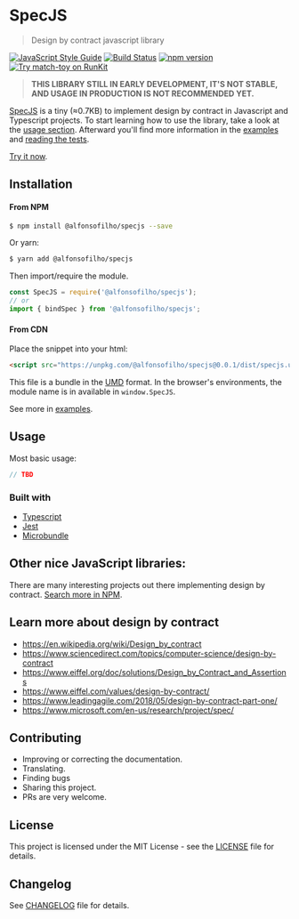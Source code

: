 # SpecJS
> Design by contract javascript library

[![JavaScript Style Guide](https://img.shields.io/badge/code_style-standard-brightgreen.svg)](https://standardjs.com)
[![Build Status](https://travis-ci.com/AlfonsoFilho/specjs.svg?branch=master)](https://travis-ci.com/AlfonsoFilho/specjs)
[![npm version](https://badge.fury.io/js/%40alfonsofilho%2Fspecjs.svg)](https://badge.fury.io/js/%40alfonsofilho%2Fspecjs)
[![Try match-toy on RunKit](https://badge.runkitcdn.com/%40alfonsofilho%2Fspecjs.svg)](https://npm.runkit.com/%40alfonsofilho%2Fspecjs)

> **THIS LIBRARY STILL IN EARLY DEVELOPMENT, IT'S NOT STABLE, AND USAGE IN PRODUCTION IS NOT RECOMMENDED YET.**

[SpecJS](https://github.com/AlfonsoFilho/specjs#readme) is a tiny (≈0.7KB) to implement design by contract in Javascript and Typescript projects. To start learning how to use the library, take a look at the [usage section](#Usage). Afterward you'll find more information in the [examples](./examples) and [reading the tests](./src).

[Try it now](https://npm.runkit.com/%40alfonsofilho%2Fspecjs).


## Installation
#### From NPM
```sh
$ npm install @alfonsofilho/specjs --save
```
Or yarn:
```sh
$ yarn add @alfonsofilho/specjs
```
Then import/require the module.
```javascript
const SpecJS = require('@alfonsofilho/specjs');
// or
import { bindSpec } from '@alfonsofilho/specjs';
```

#### From CDN
Place the snippet into your html:
```html
<script src="https://unpkg.com/@alfonsofilho/specjs@0.0.1/dist/specjs.umd.js"></script>
```

This file is a bundle in the [UMD](https://github.com/umdjs/umd) format. In the browser's environments, the module name is in available in `window.SpecJS`.


See more in [examples](./examples).

## Usage
Most basic usage:
```javascript
// TBD
```

### Built with
- [Typescript](https://www.typescriptlang.org/)
- [Jest](https://facebook.github.io/jest/)
- [Microbundle](https://github.com/developit/microbundle)

## Other nice JavaScript libraries:
There are many interesting projects out there implementing design by contract. [Search more in NPM](https://www.npmjs.com/search?q=design%20by%20contract).

## Learn more about design by contract
- https://en.wikipedia.org/wiki/Design_by_contract
- https://www.sciencedirect.com/topics/computer-science/design-by-contract
- https://www.eiffel.org/doc/solutions/Design_by_Contract_and_Assertions
- https://www.eiffel.com/values/design-by-contract/
- https://www.leadingagile.com/2018/05/design-by-contract-part-one/
- https://www.microsoft.com/en-us/research/project/spec/

## Contributing
- Improving or correcting the documentation.
- Translating.
- Finding bugs
- Sharing this project.
- PRs are very welcome.

## License
This project is licensed under the MIT License - see the [LICENSE](LICENSE) file for details.

## Changelog
See [CHANGELOG](CHANGELOG.md) file for details.
